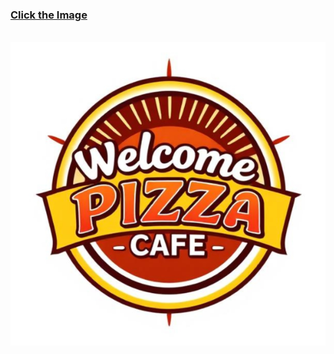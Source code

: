 <a href="https://drive.google.com/file/d/1D0swmrbW2vEMFfoKP_xhP1b19IdixZ8j/view?usp=drive_link" target="_blank" style="width:20%; height:auto; text-align:center;"><h3>Click the Image</h3></br><img src="common/welcome.png"/></a>
